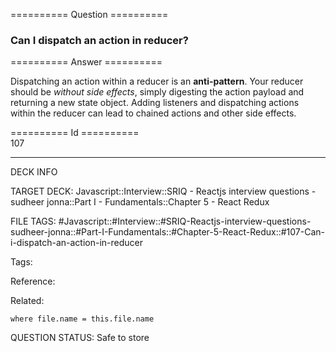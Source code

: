 ========== Question ==========  

### Can I dispatch an action in reducer?  

========== Answer ==========  

Dispatching an action within a reducer is an **anti-pattern**. Your reducer should be _without side effects_, simply digesting the action payload and returning a new state object. Adding listeners and dispatching actions within the reducer can lead to chained actions and other side effects.

========== Id ==========  
107

---

DECK INFO

TARGET DECK: Javascript::Interview::SRIQ - Reactjs interview questions - sudheer jonna::Part I - Fundamentals::Chapter 5 - React Redux

FILE TAGS: #Javascript::#Interview::#SRIQ-Reactjs-interview-questions-sudheer-jonna::#Part-I-Fundamentals::#Chapter-5-React-Redux::#107-Can-i-dispatch-an-action-in-reducer

Tags:

Reference:

Related:

```dataview
where file.name = this.file.name
```
QUESTION STATUS: Safe to store
